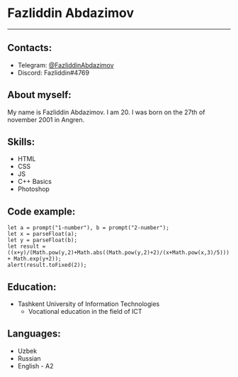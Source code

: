 # Fazliddin Abdazimov

---

## Contacts:

- Telegram: [@FazliddinAbdazimov](https://t.me/FazliddinAbdazimov)
- Discord: Fazliddin#4769

## About myself:

My name is Fazliddin Abdazimov. I am 20. I was born on the 27th of november 2001 in Angren.

## Skills:

- HTML
- CSS
- JS
- C++ Basics
- Photoshop

## Code example:

```
let a = prompt("1-number"), b = prompt("2-number");
let x = parseFloat(a);
let y = parseFloat(b);
let result = ((x+y)/(Math.pow(y,2)+Math.abs((Math.pow(y,2)+2)/(x+Math.pow(x,3)/5))) + Math.exp(y+2));
alert(result.toFixed(2));
```

## Education:

- Tashkent University of Information Technologies
  - Vocational education in the field of ICT

## Languages:

- Uzbek
- Russian
- English - A2

